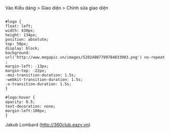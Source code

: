 Vào Kiểu dáng > Giao diện > Chỉnh sửa giao diện

```

#logo {
float: left;
width: 430px;
height: 134px;
position: absolute;
top: 50px;
display: block;
background: url('http://www.megapic.vn/images/52024807799784033903.png') no-repeat ;
margin-left: -13px;
margin-top: -22px;
-moz-transition-duration: 1.5s;
-webkit-transition-duration: 1.5s;
-o-transition-duration: 1.5s;
}

#logo:hover {
opacity: 0.5;
text-decoration: none;
margin-left:100px;
}
```
Jakub Lombard (http://360club.eazy.vn)